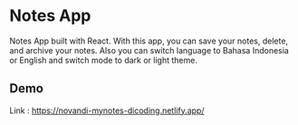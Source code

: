 # Notes App

Notes App built with React. With this app, you can save your notes, delete, and archive your notes. Also you can switch language to Bahasa Indonesia or English and switch mode to dark or light theme.

## Demo

Link : https://novandi-mynotes-dicoding.netlify.app/
